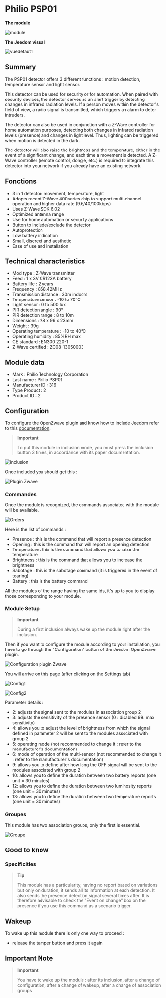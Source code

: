 # Philio PSP01

**The module**

![module](images/philio.psp01/module.jpg)

**The Jeedom visual**

![vuedefaut1](images/philio.psp01/vuedefaut1.jpg)

## Summary

The PSP01 detector offers 3 different functions : motion detection, temperature sensor and light sensor.

This detector can be used for security or for automation. When paired with security devices, the detector serves as an alert trigger by detecting changes in infrared radiation levels. If a person moves within the detector's field of view, a radio signal is transmitted, which triggers an alarm to deter intruders.

The detector can also be used in conjunction with a Z-Wave controller for home automation purposes, detecting both changes in infrared radiation levels (presence) and changes in light level. Thus, lighting can be triggered when motion is detected in the dark.

The detector will also raise the brightness and the temperature, either in the event of a significant change, and each time a movement is detected. A Z-Wave controller (remote control, dongle, etc.) is required to integrate this detector into your network if you already have an existing network.

## Fonctions

-   3 in 1 detector: movement, temperature, light
-   Adopts recent Z-Wave 400series chip to support multi-channel operation and higher data rate (9.6/40/100kbps)
-   Uses Z-Wave SDK 6.02
-   Optimized antenna range
-   Use for home automation or security applications
-   Button to include/exclude the detector
-   Autoprotection
-   Low battery indication
-   Small, discreet and aesthetic
-   Ease of use and installation

## Technical characteristics

-   Mod type : Z-Wave transmitter
-   Feed : 1 x 3V CR123A battery
-   Battery life : 2 years
-   Frequency : 868.42MHz
-   Transmission distance : 30m indoors
-   Temperature sensor : -10 to 70°C
-   Light sensor : 0 to 500 lux
-   PIR detection angle : 90°
-   PIR detection range : 8 to 10m
-   Dimensions : 28 x 96 x 23mm
-   Weight : 39g
-   Operating temperature : -10 to 40°C
-   Operating humidity : 85%RH max
-   CE standard : EN300 220-1
-   Z-Wave certified : ZC08-13050003

## Module data

-   Mark : Philio Technology Corporation
-   Last name : Philio PSP01
-   Manufacturer ID : 316
-   Type Product : 2
-   Product ID : 2

## Configuration

To configure the OpenZwave plugin and know how to include Jeedom refer to this [documentation](https://doc.jeedom.com/en_US/plugins/automation%20protocol/openzwave/).

> **Important**
>
> To put this module in inclusion mode, you must press the inclusion button 3 times, in accordance with its paper documentation.

![inclusion](images/philio.psp01/inclusion.jpg)

Once included you should get this :

![Plugin Zwave](images/philio.psp01/information.jpg)

### Commandes

Once the module is recognized, the commands associated with the module will be available.

![Orders](images/philio.psp01/commandes.jpg)

Here is the list of commands :

-   Presence : this is the command that will report a presence detection
-   Opening : this is the command that will report an opening detection
-   Temperature : this is the command that allows you to raise the temperature
-   Brightness : this is the command that allows you to increase the brightness
-   Sabotage : this is the sabotage command (it is triggered in the event of tearing)
-   Battery : this is the battery command

All the modules of the range having the same ids, it's up to you to display those corresponding to your module.

### Module Setup

> **Important**
>
> During a first inclusion always wake up the module right after the inclusion.

Then if you want to configure the module according to your installation, you have to go through the "Configuration" button of the Jeedom OpenZwave plugin.

![Configuration plugin Zwave](images/plugin/bouton_configuration.jpg)

You will arrive on this page (after clicking on the Settings tab)

![Config1](images/philio.psp01/config1.jpg)

![Config2](images/philio.psp01/config2.jpg)

Parameter details :

-   2: adjusts the signal sent to the modules in association group 2
-   3: adjusts the sensitivity of the presence sensor (0 : disabled 99: max sensitivity)
-   4: allows you to adjust the level of brightness from which the signal defined in parameter 2 will be sent to the modules associated with group 2
-   5: operating mode (not recommended to change it : refer to the manufacturer's documentation)
-   6: mode of operation of the multi-sensor (not recommended to change it : refer to the manufacturer's documentation)
-   9: allows you to define after how long the OFF signal will be sent to the modules associated with group 2
-   10: allows you to define the duration between two battery reports (one unit = 30 minutes)
-   12: allows you to define the duration between two luminosity reports (one unit = 30 minutes)
-   13: allows you to define the duration between two temperature reports (one unit = 30 minutes)

### Groupes

This module has two association groups, only the first is essential.

![Groupe](images/philio.psp01/groupe.jpg)

## Good to know

### Specificities

> **Tip**
>
> This module has a particularity, having no report based on variations but only on duration, it sends all its information at each detection. It also sends the presence detection signal several times after. It is therefore advisable to check the "Event on change" box on the presence if you use this command as a scenario trigger.

## Wakeup

To wake up this module there is only one way to proceed :

-   release the tamper button and press it again

## Important Note

> **Important**
>
> You have to wake up the module : after its inclusion, after a change of configuration, after a change of wakeup, after a change of association groups
